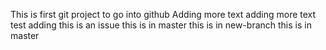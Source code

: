 This is first git project to go into github
Adding more text
adding more text
test adding
this is an issue
this is in master
this is in new-branch
this is in master